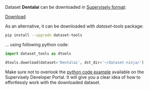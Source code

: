 Dataset **Dentalai** can be downloaded in [Supervisely format](https://developer.supervisely.com/api-references/supervisely-annotation-json-format):

 [Download](https://assets.supervisely.com/supervisely-supervisely-assets-public/teams_storage/m/F/wP/t382Lzi0RfoQW2Ej3bKF1h4GobQKA78zvoaBxA9LK8QJB3ijuJyqBb1J3iQAZ3s47hgvI4q4wcJ3amf1qiOzSxQxzTBSicjDQ6GdffP0NnflgfxRVOcNRtRJMxz1.tar)

As an alternative, it can be downloaded with *dataset-tools* package:
``` bash
pip install --upgrade dataset-tools
```

... using following python code:
``` python
import dataset_tools as dtools

dtools.download(dataset='Dentalai', dst_dir='~/dataset-ninja/')
```
Make sure not to overlook the [python code example](https://developer.supervisely.com/getting-started/python-sdk-tutorials/iterate-over-a-local-project) available on the Supervisely Developer Portal. It will give you a clear idea of how to effortlessly work with the downloaded dataset.

